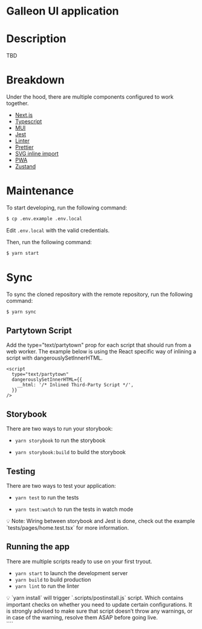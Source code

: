 # Galleon UI application

# Description

TBD

# Breakdown

Under the hood, there are multiple components configured to work together.

- [Next.js](https://nextjs.org/)
- [Typescript](https://www.typescriptlang.org/)
- [MUI](https://mui.com/)
- [Jest](https://jestjs.io/)
- [Linter](https://eslint.org/)
- [Prettier](https://prettier.io/)
- [SVG inline import](https://github.com/gregberge/svgr)
- [PWA](https://github.com/shadowwalker/next-pwa)
- [Zustand](https://github.com/pmndrs/zustand)

# Maintenance

To start developing, run the following command:

```bash
$ cp .env.example .env.local
```

Edit `.env.local` with the valid credentials.

Then, run the following command:

```bash
$ yarn start
```

# Sync

To sync the cloned repository with the remote repository, run the following command:

```bash
$ yarn sync
```

## Partytown Script

Add the type="text/partytown" prop for each script that should run from a web worker. The example below is using the React specific way of inlining a script with dangerouslySetInnerHTML.

```
<script
  type="text/partytown"
  dangerouslySetInnerHTML={{
    __html: '/* Inlined Third-Party Script */',
  }}
/>
```

## Storybook

There are two ways to run your storybook:

- `yarn storybook` to run the storybook

- `yarn storybook:build` to build the storybook

## Testing

There are two ways to test your application:

- `yarn test` to run the tests

- `yarn test:watch` to run the tests in watch mode

<aside>
💡 Note: Wiring between storybook and Jest is done, check out the example `tests/pages/home.test.tsx` for more information.

</aside>

## Running the app

There are multiple scripts ready to use on your first tryout.

- `yarn start` to launch the development server
- `yarn build` to build production
- `yarn lint` to run the linter

<aside>
💡 `yarn install` will trigger `.scripts/postinstall.js` script. Which contains important checks on whether you need to update certain configurations. It is strongly advised to make sure that script doesn’t throw any warnings, or in case of the warning, resolve them ASAP before going live.

</aside>
````
